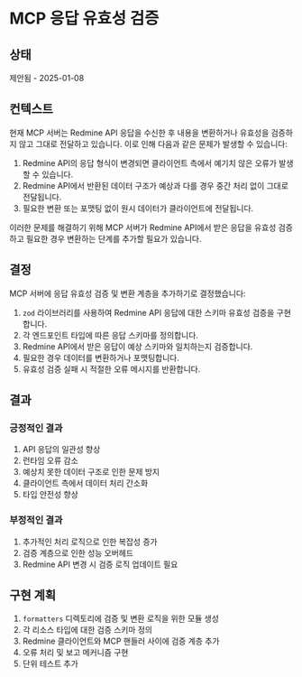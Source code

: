 # MCP 응답 유효성 검증

## 상태

제안됨 - 2025-01-08

## 컨텍스트

현재 MCP 서버는 Redmine API 응답을 수신한 후 내용을 변환하거나 유효성을 검증하지 않고 그대로 전달하고 있습니다. 이로 인해 다음과 같은 문제가 발생할 수 있습니다:

1. Redmine API의 응답 형식이 변경되면 클라이언트 측에서 예기치 않은 오류가 발생할 수 있습니다.
2. Redmine API에서 반환된 데이터 구조가 예상과 다를 경우 중간 처리 없이 그대로 전달됩니다.
3. 필요한 변환 또는 포맷팅 없이 원시 데이터가 클라이언트에 전달됩니다.

이러한 문제를 해결하기 위해 MCP 서버가 Redmine API에서 받은 응답을 유효성 검증하고 필요한 경우 변환하는 단계를 추가할 필요가 있습니다.

## 결정

MCP 서버에 응답 유효성 검증 및 변환 계층을 추가하기로 결정했습니다:

1. `zod` 라이브러리를 사용하여 Redmine API 응답에 대한 스키마 유효성 검증을 구현합니다.
2. 각 엔드포인트 타입에 따른 응답 스키마를 정의합니다.
3. Redmine API에서 받은 응답이 예상 스키마와 일치하는지 검증합니다.
4. 필요한 경우 데이터를 변환하거나 포맷팅합니다.
5. 유효성 검증 실패 시 적절한 오류 메시지를 반환합니다.

## 결과

### 긍정적인 결과

1. API 응답의 일관성 향상
2. 런타임 오류 감소
3. 예상치 못한 데이터 구조로 인한 문제 방지
4. 클라이언트 측에서 데이터 처리 간소화
5. 타입 안전성 향상

### 부정적인 결과

1. 추가적인 처리 로직으로 인한 복잡성 증가
2. 검증 계층으로 인한 성능 오버헤드
3. Redmine API 변경 시 검증 로직 업데이트 필요

## 구현 계획

1. `formatters` 디렉토리에 검증 및 변환 로직을 위한 모듈 생성
2. 각 리소스 타입에 대한 검증 스키마 정의
3. Redmine 클라이언트와 MCP 핸들러 사이에 검증 계층 추가
4. 오류 처리 및 보고 메커니즘 구현
5. 단위 테스트 추가 